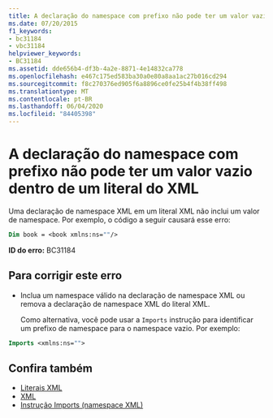 ```yaml
---
title: A declaração do namespace com prefixo não pode ter um valor vazio dentro de um literal do XML
ms.date: 07/20/2015
f1_keywords:
- bc31184
- vbc31184
helpviewer_keywords:
- BC31184
ms.assetid: dde656b4-df3b-4a2e-8871-4e14832ca778
ms.openlocfilehash: e467c175ed583ba30a0e80a8aa1ac27b016cd294
ms.sourcegitcommit: f8c270376ed905f6a8896ce0fe25b4f4b38ff498
ms.translationtype: MT
ms.contentlocale: pt-BR
ms.lasthandoff: 06/04/2020
ms.locfileid: "84405398"
---
```

# <a name="namespace-declaration-with-prefix-cannot-have-an-empty-value-in-xml-literals"></a>A declaração do namespace com prefixo não pode ter um valor vazio dentro de um literal do XML
Uma declaração de namespace XML em um literal XML não inclui um valor de namespace. Por exemplo, o código a seguir causará esse erro:  
  
```vb  
Dim book = <book xmlns:ns=""/>  
```  
  
 **ID do erro:** BC31184  
  
## <a name="to-correct-this-error"></a>Para corrigir este erro  
  
- Inclua um namespace válido na declaração de namespace XML ou remova a declaração de namespace XML do literal XML.  
  
     Como alternativa, você pode usar a `Imports` instrução para identificar um prefixo de namespace para o namespace vazio. Por exemplo:  
  
```vb  
Imports <xmlns:ns="">  
```  
  
## <a name="see-also"></a>Confira também

- [Literais XML](../language-reference/xml-literals/index.md)
- [XML](../programming-guide/language-features/xml/index.md)
- [Instrução Imports (namespace XML)](../language-reference/statements/imports-statement-xml-namespace.md)
